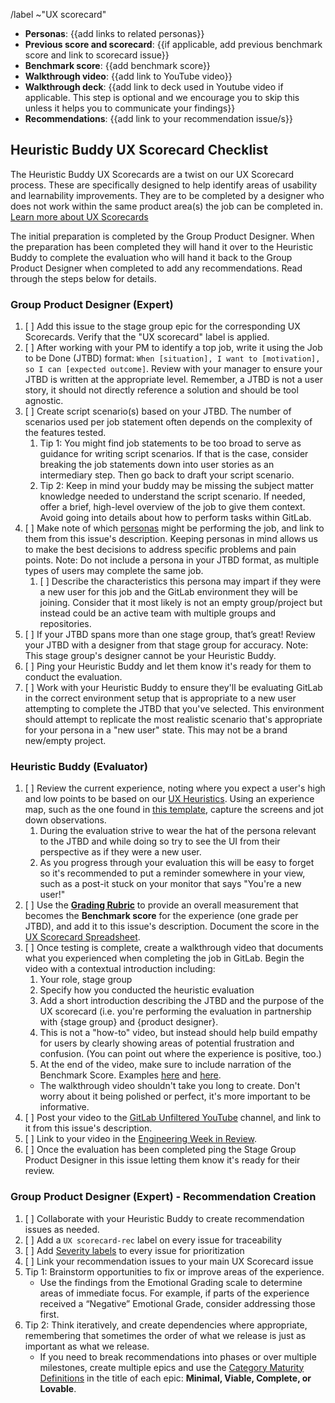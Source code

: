 <!--
 
Title should be: UX Scorecard - {{Stage Group}} FY{{YY}}-Q{{quarter number}} - {{Title or Description of the Evaluated Workflow / JTBD}}
(e.g. “UX Scorecard - Create:Source Code FY22-Q3 - Obtaining screenshots from testing artifacts)

If this UX Scorecard is related to an OKR, append ~OKR to the /label quick action below to automatically add the 'OKR' label.

If this UX Scorecard is related to SUS, append the ~"SUS" to the /label quick action below to automatically add the 'SUS' label.

-->

/label ~"UX scorecard" 

- **Personas**: {{add links to related personas}}
- **Previous score and scorecard**: {{if applicable, add previous benchmark score and link to scorecard issue}}
- **Benchmark score**: {{add benchmark score}}
- **Walkthrough video**: {{add link to YouTube video}}
- **Walkthrough deck**: {{add link to deck used in Youtube video if applicable. This step is optional and we encourage you to skip this unless it helps you to communicate your findings}}
- **Recommendations**: {{add link to your recommendation issue/s}}

## Heuristic Buddy UX Scorecard Checklist

The Heuristic Buddy UX Scorecards are a twist on our UX Scorecard process. These are specifically designed to help identify areas of usability and learnability improvements. They are to be completed by a designer who does not work within the same product area(s) the job can be completed in. [Learn more about UX Scorecards](https://about.gitlab.com/handbook/engineering/ux/ux-scorecards/)

The initial preparation is completed by the Group Product Designer. When the preparation has been completed they will hand it over to the Heuristic Buddy to complete the evaluation who will hand it back to the Group Product Designer when completed to add any recommendations. Read through the steps below for details.

### Group Product Designer (Expert)

1. [ ] Add this issue to the stage group epic for the corresponding UX Scorecards. Verify that the "UX scorecard" label is applied.
1. [ ] After working with your PM to identify a top job, write it using the Job to be Done (JTBD) format: `When [situation], I want to [motivation], so I can [expected outcome]`. Review with your manager to ensure your JTBD is written at the appropriate level. Remember, a JTBD is not a user story, it should not directly reference a solution and should be tool agnostic.
1. [ ] Create script scenario(s) based on your JTBD. The number of scenarios used per job statement often depends on the complexity of the features tested.
   1. Tip 1: You might find job statements to be too broad to serve as guidance for writing script scenarios. If that is the case, consider breaking the job statements down into user stories as an intermediary step. Then go back to draft your script scenario. 
   1. Tip 2: Keep in mind your buddy may be missing the subject matter knowledge needed to understand the script scenario. If needed, offer a brief, high-level overview of the job to give them context. Avoid going into details about how to perform tasks within GitLab.
1. [ ] Make note of which [personas](https://about.gitlab.com/handbook/marketing/product-marketing/roles-personas/) might be performing the job, and link to them from this issue's description. Keeping personas in mind allows us to make the best decisions to address specific problems and pain points. Note: Do not include a persona in your JTBD format, as multiple types of users may complete the same job.
    1. [ ] Describe the characteristics this persona may impart if they were a new user for this job and the GitLab environment they will be joining. Consider that it most likely is not an empty group/project but instead could be an active team with multiple groups and repositories.
1. [ ] If your JTBD spans more than one stage group, that’s great! Review your JTBD with a designer from that stage group for accuracy. Note: This stage group's designer cannot be your Heuristic Buddy.
1. [ ] Ping your Heuristic Buddy and let them know it's ready for them to conduct the evaluation.
1. [ ] Work with your Heuristic Buddy to ensure they'll be evaluating GitLab in the correct environment setup that is appropriate to a new user attempting to complete the JTBD that you've selected. This environment should attempt to replicate the most realistic scenario that's appropriate for your persona in a "new user" state. This may not be a brand new/empty project.

### Heuristic Buddy (Evaluator)

1. [ ] Review the current experience, noting where you expect a user's high and low points to be based on our [UX Heuristics](https://about.gitlab.com/handbook/engineering/ux/heuristics/). Using an experience map, such as the one found in [this template](https://app.mural.co/template/6b2c082d-d81a-4a3b-9fff-37525ac9e173/dcdc71d4-1fce-4fe1-ae98-81267bd232ea), capture the screens and jot down observations.
    1. During the evaluation strive to wear the hat of the persona relevant to the JTBD and while doing so try to see the UI from their perspective as if they were a new user. 
    1. As you progress through your evaluation this will be easy to forget so it's recommended to put a reminder somewhere in your view, such as a post-it stuck on your monitor that says "You're a new user!"
1. [ ] Use the [**Grading Rubric**](https://about.gitlab.com/handbook/engineering/ux/heuristics/#scoring) to provide an overall measurement that becomes the **Benchmark score** for the experience (one grade per JTBD), and add it to this issue's description. Document the score in the [UX Scorecard Spreadsheet](https://docs.google.com/spreadsheets/d/1iw5oj12QdLHOADV8P6ICE3P1U32eKMstpkIR4sPJRTo/edit#gid=457126498).
1. [ ] Once testing is complete, create a walkthrough video that documents what you experienced when completing the job in GitLab. Begin the video with a contextual introduction including: 
    1. Your role, stage group
    1. Specify how you conducted the heuristic evaluation
    1. Add a short introduction describing the JTBD and the purpose of the UX scorecard (i.e. you're performing the evaluation in partnership with {stage group} and {product designer}. 
    1. This is not a "how-to" video, but instead should help build empathy for users by clearly showing areas of potential frustration and confusion. (You can point out where the experience is positive, too.) 
    1. At the end of the video, make sure to include narration of the Benchmark Score. Examples [here](https://www.youtube.com/watch?v=wCnpEGhS8uk&feature=youtu.be) and [here](https://www.youtube.com/watch?v=MkTOwTxsoL8).
   - The walkthrough video shouldn't take you long to create. Don't worry about it being polished or perfect, it's more important to be informative.
1. [ ] Post your video to the [GitLab Unfiltered YouTube](https://www.youtube.com/channel/UCMtZ0sc1HHNtGGWZFDRTh5A) channel, and link to it from this issue's description.
1. [ ] Link to your video in the [Engineering Week in Review](https://docs.google.com/document/d/1GQbnOP_lr9KVMVaBQx19WwKITCmh7H3YlgO-XqVwv0M/edit).
1. [ ] Once the evaluation has been completed ping the Stage Group Product Designer in this issue letting them know it's ready for their review.

### Group Product Designer (Expert) - Recommendation Creation

1. [ ] Collaborate with your Heuristic Buddy to create recommendation issues as needed.  
1. [ ] Add a `UX scorecard-rec` label on every issue for traceability
1. [ ] Add [Severity labels](https://about.gitlab.com/handbook/engineering/quality/issue-triage/#severity) to every issue for prioritization
1. [ ] Link your recommendation issues to your main UX Scorecard issue
1. Tip 1: Brainstorm opportunities to fix or improve areas of the experience.
    - Use the findings from the Emotional Grading scale to determine areas of immediate focus. For example, if parts of the experience received a “Negative” Emotional Grade, consider addressing those first.
1. Tip 2: Think iteratively, and create dependencies where appropriate, remembering that sometimes the order of what we release is just as important as what we release.
    - If you need to break recommendations into phases or over multiple milestones, create multiple epics and use the [Category Maturity Definitions](https://about.gitlab.com/direction/maturity/) in the title of each epic: **Minimal, Viable, Complete, or Lovable**.
